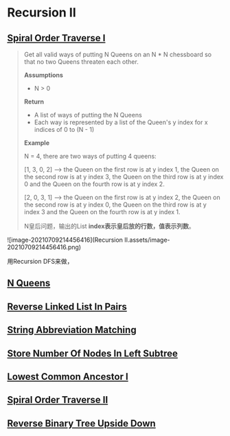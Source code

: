 # Recursion II

## [Spiral Order Traverse I](https://app.laicode.io/app/problem/121?plan=3)

>Get all valid ways of putting N Queens on an N * N chessboard so that no two Queens threaten each other.
>
>**Assumptions**
>
>- N > 0
>
>**Return**
>
>- A list of ways of putting the N Queens
>- Each way is represented by a list of the Queen's y index for x indices of 0 to (N - 1)
>
>**Example**
>
>N = 4, there are two ways of putting 4 queens:
>
>[1, 3, 0, 2] --> the Queen on the first row is at y index 1, the Queen on the second row is at y index 3, the Queen on the third row is at y index 0 and the Queen on the fourth row is at y index 2.
>
>[2, 0, 3, 1] --> the Queen on the first row is at y index 2, the Queen on the second row is at y index 0, the Queen on the third row is at y index 3 and the Queen on the fourth row is at y index 1.
>
>N皇后问题，输出的List<Integer> **index表示皇后放的行数，值表示列数**。

![image-20210709214456416](Recursion II.assets/image-20210709214456416.png)

用Recursion DFS来做，











## [N Queens](https://app.laicode.io/app/problem/233?plan=3)





## [Reverse Linked List In Pairs](https://app.laicode.io/app/problem/35?plan=3)





## [String Abbreviation Matching](https://app.laicode.io/app/problem/292?plan=3)







## [Store Number Of Nodes In Left Subtree](https://app.laicode.io/app/problem/646?plan=3)







## [Lowest Common Ancestor I](https://app.laicode.io/app/problem/126?plan=3)





## [Spiral Order Traverse II](https://app.laicode.io/app/problem/122?plan=3)





## [Reverse Binary Tree Upside Down](https://app.laicode.io/app/problem/178?plan=3)